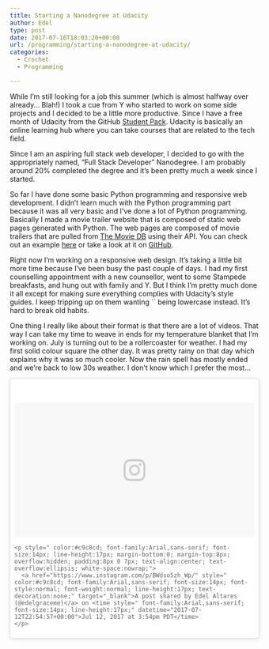 ```yaml
---
title: Starting a Nanodegree at Udacity
author: Edel
type: post
date: 2017-07-16T18:03:20+00:00
url: /programming/starting-a-nanodegree-at-udacity/
categories:
  - Crochet
  - Programming

---
```

While I&#8217;m still looking for a job this summer (which is almost halfway over already&#8230; Blah!) I took a cue from Y who started to work on some side projects and I decided to be a little more productive. Since I have a free month of Udacity from the GitHub [Student Pack][1]. Udacity is basically an online learning hub where you can take courses that are related to the tech field.

Since I am an aspiring full stack web developer, I decided to go with the appropriately named, &#8220;Full Stack Developer&#8221; Nanodegree. I am probably around 20% completed the degree and it&#8217;s been pretty much a week since I started.

So far I have done some basic Python programming and responsive web development. I didn&#8217;t learn much with the Python programming part because it was all very basic and I&#8217;ve done a lot of Python programming. Basically I made a movie trailer website that is composed of static web pages generated with Python. The web pages are composed of movie trailers that are pulled from [The Movie DB][2] using their API. You can check out an example [here][3] or take a look at it on [GitHub][4].

Right now I&#8217;m working on a responsive web design. It&#8217;s taking a little bit more time because I&#8217;ve been busy the past couple of days. I had my first counselling appointment with a new counsellor, went to some Stampede breakfasts, and hung out with family and Y. But I think I&#8217;m pretty much done it all except for making sure everything complies with Udacity&#8217;s style guides. I keep tripping up on them wanting `` being lowercase instead. It&#8217;s hard to break old habits.

One thing I really like about their format is that there are a lot of videos. That way I can take my time to weave in ends for my temperature blanket that I&#8217;m working on. July is turning out to be a rollercoaster for weather. I had my first solid colour square the other day. It was pretty rainy on that day which explains why it was so much cooler. Now the rain spell has mostly ended and we&#8217;re back to low 30s weather. I don&#8217;t know which I prefer the most&#8230;

<blockquote class="instagram-media" data-instgrm-version="7" style=" background:#FFF; border:0; border-radius:3px; box-shadow:0 0 1px 0 rgba(0,0,0,0.5),0 1px 10px 0 rgba(0,0,0,0.15); margin: 1px; max-width:658px; padding:0; width:99.375%; width:-webkit-calc(100% - 2px); width:calc(100% - 2px);">
  <div style="padding:8px;">
    <div style=" background:#F8F8F8; line-height:0; margin-top:40px; padding:28.14814814814815% 0; text-align:center; width:100%;">
      <div style=" background:url(data:image/png;base64,iVBORw0KGgoAAAANSUhEUgAAACwAAAAsCAMAAAApWqozAAAABGdBTUEAALGPC/xhBQAAAAFzUkdCAK7OHOkAAAAMUExURczMzPf399fX1+bm5mzY9AMAAADiSURBVDjLvZXbEsMgCES5/P8/t9FuRVCRmU73JWlzosgSIIZURCjo/ad+EQJJB4Hv8BFt+IDpQoCx1wjOSBFhh2XssxEIYn3ulI/6MNReE07UIWJEv8UEOWDS88LY97kqyTliJKKtuYBbruAyVh5wOHiXmpi5we58Ek028czwyuQdLKPG1Bkb4NnM+VeAnfHqn1k4+GPT6uGQcvu2h2OVuIf/gWUFyy8OWEpdyZSa3aVCqpVoVvzZZ2VTnn2wU8qzVjDDetO90GSy9mVLqtgYSy231MxrY6I2gGqjrTY0L8fxCxfCBbhWrsYYAAAAAElFTkSuQmCC); display:block; height:44px; margin:0 auto -44px; position:relative; top:-22px; width:44px;">
      </div>
    </div>
    
    <p style=" color:#c9c8cd; font-family:Arial,sans-serif; font-size:14px; line-height:17px; margin-bottom:0; margin-top:8px; overflow:hidden; padding:8px 0 7px; text-align:center; text-overflow:ellipsis; white-space:nowrap;">
      <a href="https://www.instagram.com/p/BWdso5zh_Wp/" style=" color:#c9c8cd; font-family:Arial,sans-serif; font-size:14px; font-style:normal; font-weight:normal; line-height:17px; text-decoration:none;" target="_blank">A post shared by Edel Altares (@edelgraceme)</a> on <time style=" font-family:Arial,sans-serif; font-size:14px; line-height:17px;" datetime="2017-07-12T22:54:57+00:00">Jul 12, 2017 at 3:54pm PDT</time>
    </p>
  </div>
</blockquote>

 [1]: http://education.github.com/pack
 [2]: http://www.themoviedb.com
 [3]: http://fan.edelgrace.me/fsdn01/Edel's_Favourite_Movies.html
 [4]: https://github.com/edelgrace/fsdn01-movie-trailer-website